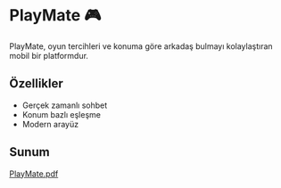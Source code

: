 # PlayMate 🎮

PlayMate, oyun tercihleri ve konuma göre arkadaş bulmayı kolaylaştıran mobil bir platformdur.

## Özellikler
- Gerçek zamanlı sohbet
- Konum bazlı eşleşme
- Modern arayüz

## Sunum
[PlayMate.pdf](https://github.com/user-attachments/files/20151495/PlayMate.pdf)
